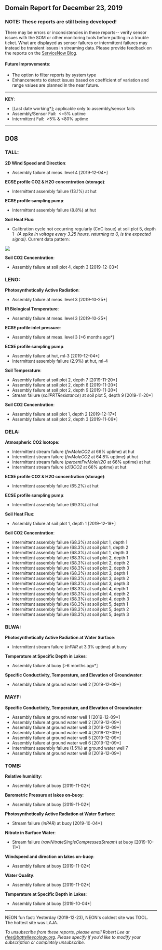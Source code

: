 ## Domain Report for December 23, 2019


### NOTE: These reports are still being developed!
There may be errors or inconsistencies in these reports-- verify sensor issues with the SOM or other monitoring tools before putting in a trouble ticket. What are displayed as sensor failures or intermittent failures may instead be transient issues in streaming data.
Please provide feedback on the reports on the [ServiceNow Blog](https://neon.service-now.com/community?id=community_blog&sys_id=9b4fbe8adbed734017ecf9041d9619be).

#### Future Improvements: 
 - The option to filter reports by system type 
 - Enhancements to detect issues based on coefficient of variation and range values are planned in the near future.

***

**KEY**:

 - [Last date working*]; applicable only to assembly/sensor fails
 - Assembly/Sensor Fail:&nbsp;&nbsp;<=5% uptime
 - Intermittent Fail:&nbsp;&nbsp;>5% & <80% uptime

***
## D08

### TALL:

**2D Wind Speed and Direction**:
 - Assembly failure at meas. level 4 [2019-12-04*]

**ECSE profile CO2 & H2O concentration (storage)**:
 - Intermittent assembly failure (13.1%) at hut

**ECSE profile sampling pump**:
 - Intermittent assembly failure (8.8%) at hut

**Soil Heat Flux**:
 - Calibration cycle not occurring regularly (CnC issue) at soil plot 5, depth 1- _(A spike in voltage every 3.25 hours, returning to 0, is the expected signal)._ Current data pattern:

<img src="/scratch/SOM/rollingAnalysis/RptDp00/smartAlerts/imgs/NEON.D08.TALL.DP0.00040.001.01800.005.501.000-2019-12-23.png">

**Soil CO2 Concentration**:
 - Assembly failure at soil plot 4, depth 3 [2019-12-03*]

### LENO:

**Photosynthetically Active Radiation**:
 - Assembly failure at meas. level 3 [2019-10-25*]

**IR Biological Temperature**:
 - Assembly failure at meas. level 3 [2019-10-25*]

**ECSE profile inlet pressure**:
 - Assembly failure at meas. level 3 [>6 months ago*]

**ECSE profile sampling pump**:
 - Assembly failure at hut, ml-3 [2019-12-04*]
 - Intermittent assembly failure (2.9%) at hut, ml-4

**Soil Temperature**:
 - Assembly failure at soil plot 2, depth 7 [2019-11-20*]
 - Assembly failure at soil plot 2, depth 8 [2019-11-20*]
 - Assembly failure at soil plot 2, depth 9 [2019-11-20*]
 - Stream failure (_soilPRTResistance_) at soil plot 5, depth 9 [2019-11-20*]

**Soil CO2 Concentration**:
 - Assembly failure at soil plot 1, depth 2 [2019-12-17*]
 - Assembly failure at soil plot 2, depth 3 [2019-11-06*]

### DELA:

**Atmospheric CO2 Isotope**:
 - Intermittent stream failure (_fwMoleCO2_ at 66% uptime) at hut
 - Intermittent stream failure (_fwMoleCO2_ at 64.8% uptime) at hut
 - Intermittent stream failure (_percentFwMoleH2O_ at 66% uptime) at hut
 - Intermittent stream failure (_d13CO2_ at 66% uptime) at hut

**ECSE profile CO2 & H2O concentration (storage)**:
 - Intermittent assembly failure (65.2%) at hut

**ECSE profile sampling pump**:
 - Intermittent assembly failure (69.3%) at hut

**Soil Heat Flux**:
 - Assembly failure at soil plot 1, depth 1 [2019-12-19*]

**Soil CO2 Concentration**:
 - Intermittent assembly failure (68.3%) at soil plot 1, depth 1
 - Intermittent assembly failure (68.3%) at soil plot 1, depth 2
 - Intermittent assembly failure (68.3%) at soil plot 1, depth 3
 - Intermittent assembly failure (68.3%) at soil plot 2, depth 1
 - Intermittent assembly failure (68.3%) at soil plot 2, depth 2
 - Intermittent assembly failure (68.3%) at soil plot 2, depth 3
 - Intermittent assembly failure (68.3%) at soil plot 3, depth 1
 - Intermittent assembly failure (68.3%) at soil plot 3, depth 2
 - Intermittent assembly failure (68.3%) at soil plot 3, depth 3
 - Intermittent assembly failure (68.3%) at soil plot 4, depth 1
 - Intermittent assembly failure (68.3%) at soil plot 4, depth 2
 - Intermittent assembly failure (68.3%) at soil plot 4, depth 3
 - Intermittent assembly failure (68.3%) at soil plot 5, depth 1
 - Intermittent assembly failure (68.3%) at soil plot 5, depth 2
 - Intermittent assembly failure (68.3%) at soil plot 5, depth 3

### BLWA:

**Photosynthetically Active Radiation at Water Surface**:
 - Intermittent stream failure (_inPAR_ at 3.3% uptime) at buoy

**Temperature at Specific Depth in Lakes**:
 - Assembly failure at buoy [>6 months ago*]

**Specific Conductivity, Temperature, and Elevation of Groundwater**:
 - Assembly failure at ground water well 2 [2019-12-09*]

### MAYF:

**Specific Conductivity, Temperature, and Elevation of Groundwater**:
 - Assembly failure at ground water well 1 [2019-12-09*]
 - Assembly failure at ground water well 2 [2019-12-09*]
 - Assembly failure at ground water well 3 [2019-12-09*]
 - Assembly failure at ground water well 4 [2019-12-09*]
 - Assembly failure at ground water well 5 [2019-12-09*]
 - Assembly failure at ground water well 6 [2019-12-09*]
 - Intermittent assembly failure (1.5%) at ground water well 7
 - Assembly failure at ground water well 8 [2019-12-09*]

### TOMB:

**Relative humidity**:
 - Assembly failure at buoy [2019-11-02*]

**Barometric Pressure at lakes on-buoy**:
 - Assembly failure at buoy [2019-11-02*]

**Photosynthetically Active Radiation at Water Surface**:
 - Stream failure (_inPAR_) at buoy [2019-10-04*]

**Nitrate in Surface Water**:
 - Stream failure (_rawNitrateSingleCompressedStream_) at buoy [2019-10-11*]

**Windspeed and direction on lakes on-buoy**:
 - Assembly failure at buoy [2019-11-02*]

**Water Quality**:
 - Assembly failure at buoy [2019-11-02*]

**Temperature at Specific Depth in Lakes**:
 - Assembly failure at buoy [2019-10-04*]

***
NEON fun fact: Yesterday (2019-12-23), NEON's coldest site was TOOL. The hottest site was LAJA.

_To unsubscribe from these reports, please email Robert Lee at rlee@battelleecology.org. Please specify if you'd like to modify your subscription or completely unsubscribe._
